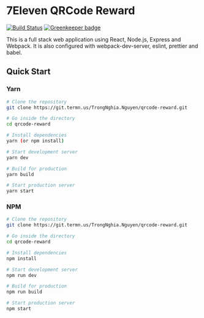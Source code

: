 # 7Eleven QRCode Reward

[![Build Status](https://travis-ci.org/crsandeep/simple-react-full-stack.svg?branch=master)](https://travis-ci.org/crsandeep/simple-react-full-stack)
[![Greenkeeper badge](https://badges.greenkeeper.io/crsandeep/simple-react-full-stack.svg)](https://greenkeeper.io/)

This is a full stack web application using React, Node.js, Express and Webpack. It is also configured with webpack-dev-server, eslint, prettier and babel.

## Quick Start

### Yarn
```bash
# Clone the repository
git clone https://git.termn.us/TrongNghia.Nguyen/qrcode-reward.git

# Go inside the directory
cd qrcode-reward

# Install dependencies
yarn (or npm install)

# Start development server
yarn dev

# Build for production
yarn build

# Start production server
yarn start
```

### NPM
```bash
# Clone the repository
git clone https://git.termn.us/TrongNghia.Nguyen/qrcode-reward.git

# Go inside the directory
cd qrcode-reward

# Install dependencies
npm install

# Start development server
npm run dev

# Build for production
npm run build

# Start production server
npm start
```
